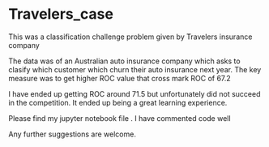 # Travelers_case


This was a classification challenge problem given by Travelers insurance company

The data was of an Australian auto insurance company which asks to clasify which customer which churn their auto insurance next year.
The key measure was to get higher ROC value that cross mark ROC of 67.2

I have ended up getting ROC around 71.5 but unfortunately did not succeed in the competition.
It ended up being a great learning experience.

Please find my jupyter notebook file . I have commented code well

Any further suggestions are welcome.

